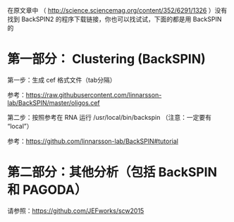 在原文章中 （ http://science.sciencemag.org/content/352/6291/1326 ）没有找到 BackSPIN2 的程序下载链接，你也可以找试试，下面的都是用 BackSPIN 的

# 第一部分： Clustering (BackSPIN)

第一步：生成 cef 格式文件（tab分隔）

参考：https://raw.githubusercontent.com/linnarsson-lab/BackSPIN/master/oligos.cef

第二步：按照参考在 RNA 运行 /usr/local/bin/backspin （注意：一定要有 “local”）

参考：https://github.com/linnarsson-lab/BackSPIN#tutorial


# 第二部分：其他分析（包括 BackSPIN 和 PAGODA）

请参照：https://github.com/JEFworks/scw2015

